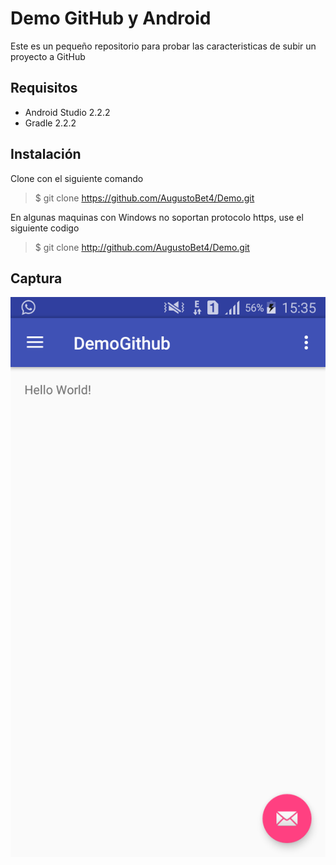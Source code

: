 Demo GitHub y Android
===

Este es un pequeño repositorio para probar las caracteristicas de subir un proyecto a GitHub

Requisitos
---
* Android Studio 2.2.2
* Gradle 2.2.2


Instalación
---

Clone con el siguiente comando
> $ git clone https://github.com/AugustoBet4/Demo.git

 En algunas maquinas con Windows no soportan protocolo https, use el siguiente codigo

> $ git clone http://github.com/AugustoBet4/Demo.git

Captura
---

![Captura](/img/captura.png)